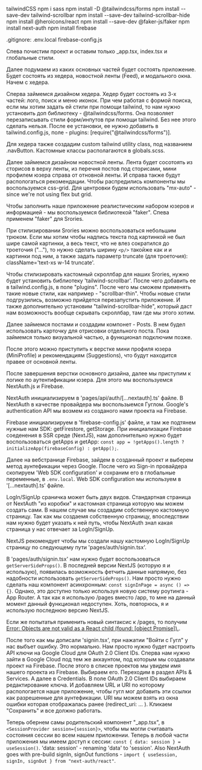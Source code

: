 tailwindCSS
npm i sass
npm install -D @tailwindcss/forms
npm install --save-dev tailwind-scrollbar
npm install --save-dev tailwind-scrollbar-hide 
npm install @heroicons/react
npm install --save-dev @faker-js/faker
npm install next-auth
npm install firebase

.gitignore:
.env.local
firebase-config.js

Спева почистим проект и оставим только _app.tsx, index.tsx и глобальные стили.

Далее подумаем из каких основных частей будет состоять приложение. Будет состоять из хедера, новостной ленты (Feed), и модального окна. Начем с хедера.

Сперва займемся дизайном хедера. Хедер будет состоять из 3-х частей: лого, поиск и меню иконок. При чем работая с формой поиска, если мы хотим задать ей стили при помощи tailwind, то нам нужно установить доп библиотеку - @tailwindcss/forms. Она позволяет перезаписывать стили форм/инпутов при помощи tailwind. Без нее этого сделать нельзя. После ее установки, ее нужно добавить в tailwind.config.js, поле - plugins: [require("@tailwindcss/forms")].

Для хедера также создадим сustom tailwind utility class, под названием .navButton. Кастомные классы располагаются в globals.scss.

Далее займемся дизайном новостной ленты. Лента будет сосотоять из сторисов в верху ленты, из перечня постов под сторисами, мини профилем юзера справа от отновной ленты. И справа также будут распологаться рекомендации. Чтобы распредились компоненты мы воспользуемся css-grid. Для центровки будем использовать "mx-auto" -  since we're not using flex but grid.

Чтобы заполнить наше приложение реалистическим набором юзеров и информацией - мы воспользуемся библиотекой "faker". Спева применем "faker" для Srories. 

При стилизировании Srories можно воспользоваться небольшим трюком. Если мы хотим чтобы надпись текста под картинкой не был шире самой картинки, а весь текст, что не влез сократился до троеточия ("..."), то нужно сделать ширину `<p/>` такойже как и и картинки под ним, а также задать параметр truncate (для троеточия): className='text-xs w-14 truncate'.

Чтобы стилизировать кастомный скроллбар для наших Srories, нужно будет установить библиотеку 'tailwind-scrollbar'. После чего добавить ее в tailwind.config.js, в поле "plugins". После чего мы сможем применять такие новые стили, как например - "scrollbar-thin". Чтобы новые стили подгрузились, возможно прийдется перезапустить приложение. И также дополнительно установим "tailwind-scrollbar-hide", который даст нам возможность вообще скрывать скроллбар, там где мы этого хотим.

Далее займемся постами и создадим компонет - Posts. В нем будел использовать карточку для отрисовки отдельного поста. Пока займемся только визуальной частью, а функционал подключим позже.

После этого можно приступить к верстке мини профиля юзера (MiniProfile) и рекомендациям (Suggestions), что будут находится правее от основной ленты.

После завершения верстки основного дизайна, далее мы приступим к логике по аутентификации юзера. Для этого мы воспользуемся NextAuth.js и Firebase.

NextAuth инициализируем в 'pages/api/auth/[...nextauth].ts' файле. В NextAuth в качестве провайдера мы воспользыемся Гуглом. Google's authentication API мы возмем из созданого нами проекта на Firebase.

Firebase инициализируем в 'firebase-config.js' файле, и там же подтянем нужные нам SDK: getFirestore, getStorage. При инициализации Firebase соеденения в SSR среде (NextJS), нам дополнительно нужно будет воспользоваться getApps и getApp: `const app = !getApps().length ? initializeApp(firebaseConfig) : getApp();`.

Далее на вебстранице Firebase, зайдем в созданный проект и выберем метод аунтефикации через Google. После чего из Sign-in провайдера скопируем 'Web SDK configuration' и сохраним его в глобальные переменные, в `.env.local`. Web SDK configuration мы используем в '[...nextauth].ts' файле.

LogIn/SignUp сраничка может быть двух видов. Стандартная страница от NextAuth "из коробки" и кастомная страница которую мы можем создать сами. В нашем случае мы создадим собственную кастомную страницу. Так как мы создаемя собственную страницу, впоследствии нам нужно будет указать к ней путь, чтобы NextAuth знал какая страница у нас отвечает за LogIn/SignUp.

NextJS рекомендует чтобы мы создали нашу кастомную LogIn/SignUp страницу по следующему пути 'pages/auth/signin.tsx'.

В 'pages/auth/signin.tsx' нам нужно будет воспользоваться `getServerSideProps()`. В последней версии NextJS (которую я и использую), появилась возможность фетчить данные напрямую, без надобности использовать `getServerSideProps()`. Нам просто нужно сделать наш компонент асинхронным: `const signInPage = async () => {}`. Однако, это доступно только используя новую систему роутинга - App Router. А так как я использую /pages вместо /app, то мне на данный момент данный функционал недоступен. Хоть, повторюсь, я и использую последнюю версию NextJS. 

Если же попытатья применить новый синтаксис к /pages, то получим [Error: Objects are not valid as a React child (found: [object Promise]).](https://flaviocopes.com/fix-the-objects-are-not-valid-as-a-react-child-error/).

После того как мы дописали 'signin.tsx', при нажатии "Войти с Гугл" у нас выбъет ошибку. Это нормально. Нам просто нужно будет настроить API ключи на Google Cloud для OAuth 2.0 Client IDs. Сперва нам нужно зайти в Google Cloud под тем же аккаунтом, под которым мы создавали проект на Firebase. После этого в списке проектов мы увидем имя нашего проекта из Firebase. Выбираем его. Переходим в раздел APIs & Services. А далее в Credentials. В поле OAuth 2.0 Client IDs выбираем редактирование ключа. И добавляем URL и URI по которому распологается наше приложение, чтобы гугл мог добавить эти ссылки как разрешенные для аунтефикации. URI мы можем взять из окна ошибки которая отображалась ранее (redirect_uri: ... ). Кликаем "Сохранить" и все должно работать.

Теперь обернем самы родительский компонент "_app.tsx", в `<SessionProvider session={session}>`, чтобы мы могли считавать состояния сессии во всем нашем приложении. Теперь в любой части приложения мы имеем доступ к сессии: `const { data: session } = useSession()`. 'data: session' - renaming 'data' to 'session'. Also NextAuth goes with pre-build signIn, signOut functions - `import { useSession, signIn, signOut } from "next-auth/react"`.